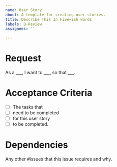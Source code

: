 ```yaml
---
name: User Story
about: A template for creating user stories.
title: Describe This In Five~ish words
labels: B-Review
assignees: ''

---
```


# Request
As a ___,
I want to ___,
so that ___.

# Acceptance Criteria
- [ ] The tasks that
- [ ] need to be completed
- [ ] for this user story
- [ ] to be completed.

# Dependencies
Any other #issues that this issue requires and why.
